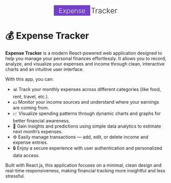 <div align="center">
    <img src="./frontend/public/images/Logo.webp" width='200' alt="Logo"/>
</div>

# 💰 Expense Tracker

**Expense Tracker** is a modern React-powered web application designed to help you manage your personal finances effortlessly. It allows you to record, analyze, and visualize your expenses and income through clean, interactive charts and an intuitive user interface.

With this app, you can:
- 📊 Track your monthly expenses across different categories (like food, rent, travel, etc.).
- 💵 Monitor your income sources and understand where your earnings are coming from.
- 📈 Visualize spending patterns through dynamic charts and graphs for better financial awareness.
- 🧠 Gain insights and predictions using simple data analytics to estimate next month’s expenses.
- ⚙️ Easily manage transactions — add, edit, or delete income and expense entries.
- 🔒 Enjoy a secure experience with user authentication and personalized data access.

Built with React.js, this application focuses on a minimal, clean design and real-time responsiveness, making financial tracking more insightful and less stressful.
